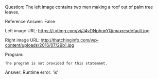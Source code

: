 Question: The left image contains two men making a roof out of palm tree leaves.

Reference Answer: False

Left image URL: https://i.ytimg.com/vi/J4vDNphqnYQ/maxresdefault.jpg

Right image URL: http://thatchinginfo.com/wp-content/uploads/2016/07/29b1.jpg

Program:

```
The program is not provided for this statement.
```
Answer: Runtime error: 'is'

